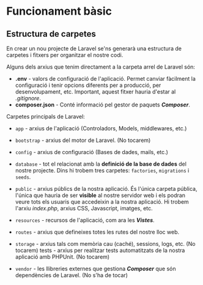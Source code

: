 # Funcionament bàsic

## Estructura de carpetes

En crear un nou projecte de Laravel se'ns generarà una estructura de carpetes i fitxers per
organitzar el nostre codi.

Alguns dels arxius que tenim directament a la carpeta arrel de Laravel són:
* **.env** - valors de configuració de l'aplicació. Permet canviar fàcilment la configuració i
tenir opcions diferents per a producció, per desenvolupament, etc. Important, aquest fitxer hauria d'estar al _.gitignore_.
* **composer.json** - Conté informació pel gestor de paquets **_Composer_**.

Carpetes principals de Laravel:

* `app` - arxius de l'aplicació (Controladors, Models, middlewares, etc.)

* `bootstrap` - arxius del motor de Laravel. (No tocarem)

* `config` - arxius de configuració (Bases de dades, mails, etc.)

* `database` - tot el relacionat amb la **definició de la base de dades** del nostre projecte.
  Dins hi trobem tres carpetes: `factories`, `migrations` i `seeds`.

* `public` - arxius públics de la nostra aplicació. 
  És l'única carpeta pública, l'única que hauria de ser **visible** al nostre servidor web i els podran veure tots els usuaris que accedeixin a la nostra aplicació. 
  Hi trobem l'arxiu _index.php_, arxius CSS, Javascript, imatges, etc.

* `resources` - recursos de l'aplicació, com ara les **_Vistes_**.

* `routes` - arxius que defineixes totes les rutes del nostre lloc web.

* `storage` - arxius tals com memòria cau (caché), sessions, logs, etc. (No tocarem) tests - arxius per realitzar tests automatitzats de la nostra aplicació amb PHPUnit. (No tocarem)

* `vendor` - les llibreries externes que gestiona **_Composer_** que són dependències de Laravel. (No s'ha de tocar)